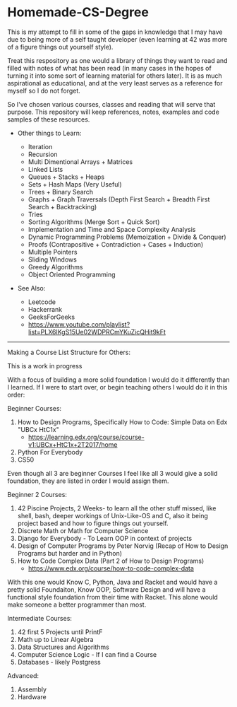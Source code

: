 # Homemade-CS-Degree

This is my attempt to fill in some of the gaps in knowledge that I may have due to being more of a self taught developer (even learning at 42 was more of a figure things out yourself style).  

Treat this respository as one would a library of things they want to read and filled with notes of what has been read (in many cases in the hopes of turning it into some sort of learning material for others later). It is as much aspirational as educational, and at the very least serves as a reference for myself so I do not forget.

So I've chosen various courses, classes and reading that will serve that purpose. This repository will keep references, notes, examples and code samples of these resources.  

- Other things to Learn:
    * Iteration  
    * Recursion  
    * Multi Dimentional Arrays + Matrices  
    * Linked Lists  
    * Queues + Stacks + Heaps  
    * Sets + Hash Maps (Very Useful)  
    * Trees + Binary Search  
    * Graphs + Graph Traversals (Depth First Search + Breadth First Search + Backtracking)  
    * Tries  
    * Sorting Algorithms (Merge Sort + Quick Sort)  
    * Implementation and Time and Space Complexity Analysis  
    * Dynamic Programming Problems (Memoization + Divide & Conquer)  
    * Proofs (Contrapositive + Contradiction + Cases + Induction)  
    * Multiple Pointers  
    * Sliding Windows  
    * Greedy Algorithms  
    * Object Oriented Programming  

- See Also:  
    * Leetcode  
    * Hackerrank  
    * GeeksForGeeks  
    * https://www.youtube.com/playlist?list=PLX6IKgS15Ue02WDPRCmYKuZicQHit9kFt  


-----

Making a Course List Structure for Others:

This is a work in progress

With a focus of building a more solid foundation I would do it differently than I learned.
If I were to start over, or begin teaching others I would do it in this order:

Beginner Courses:
1. How to Design Programs, Specifically How to Code: Simple Data on Edx "UBCx HtC1x"
    - https://learning.edx.org/course/course-v1:UBCx+HtC1x+2T2017/home
2. Python For Everybody
3. CS50

Even though all 3 are beginner Courses I feel like all 3 would give a solid foundation, they are listed in order I would assign them.


Beginner 2 Courses:
1. 42 Piscine Projects, 2 Weeks- to learn all the other stuff missed, like shell, bash, deeper workings of Unix-Like-OS and C, also it being project based and how to figure things out yourself.
2. Discrete Math or Math for Computer Science
3. Django for Everybody - To Learn OOP in context of projects
4. Design of Computer Programs by Peter Norvig (Recap of How to Design Programs but harder and in Python)
5. How to Code Complex Data (Part 2 of How to Design Programs)
    - https://www.edx.org/course/how-to-code-complex-data


With this one would Know C, Python, Java and Racket and would have a pretty solid Foundaiton, Know OOP, Software Design and will have a functional style foundation from their time with Racket. This alone would make someone a better programmer than most.


Intermediate Courses:
1. 42 first 5 Projects until PrintF
2. Math up to Linear Algebra
3. Data Structures and Algorithms
4. Computer Science Logic - If I can find a Course
5. Databases - likely Postgress


Advanced:
1. Assembly
2. Hardware